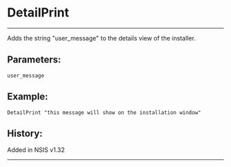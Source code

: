 # DetailPrint

---

Adds the string "user_message" to the details view of the installer.

## Parameters:

    user_message

## Example:

	DetailPrint "this message will show on the installation window"

## History:

Added in NSIS v1.32

---
